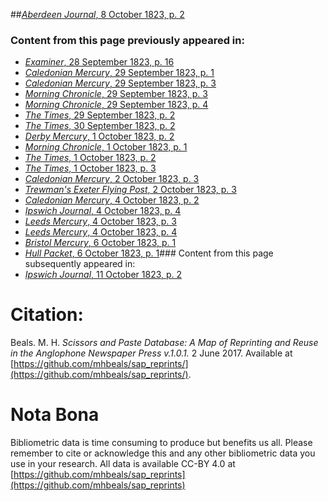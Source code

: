 ##[*Aberdeen Journal*, 8 October 1823, p. 2](https://mhbeals.github.io/sap_html/Aberdeen-Journal/Aberdeen-Journal-8-October-1823-p-2)

### Content from this page previously appeared in:
+ [*Examiner*, 28 September 1823, p. 16](https://mhbeals.github.io/sap_html/Examiner/Examiner-28-September-1823-p-16)
+ [*Caledonian Mercury*, 29 September 1823, p. 1](https://mhbeals.github.io/sap_html/Caledonian-Mercury/Caledonian-Mercury-29-September-1823-p-1)
+ [*Caledonian Mercury*, 29 September 1823, p. 3](https://mhbeals.github.io/sap_html/Caledonian-Mercury/Caledonian-Mercury-29-September-1823-p-3)
+ [*Morning Chronicle*, 29 September 1823, p. 3](https://mhbeals.github.io/sap_html/Morning-Chronicle/Morning-Chronicle-29-September-1823-p-3)
+ [*Morning Chronicle*, 29 September 1823, p. 4](https://mhbeals.github.io/sap_html/Morning-Chronicle/Morning-Chronicle-29-September-1823-p-4)
+ [*The Times*, 29 September 1823, p. 2](https://mhbeals.github.io/sap_html/The-Times/The-Times-29-September-1823-p-2)
+ [*The Times*, 30 September 1823, p. 2](https://mhbeals.github.io/sap_html/The-Times/The-Times-30-September-1823-p-2)
+ [*Derby Mercury*, 1 October 1823, p. 2](https://mhbeals.github.io/sap_html/Derby-Mercury/Derby-Mercury-1-October-1823-p-2)
+ [*Morning Chronicle*, 1 October 1823, p. 1](https://mhbeals.github.io/sap_html/Morning-Chronicle/Morning-Chronicle-1-October-1823-p-1)
+ [*The Times*, 1 October 1823, p. 2](https://mhbeals.github.io/sap_html/The-Times/The-Times-1-October-1823-p-2)
+ [*The Times*, 1 October 1823, p. 3](https://mhbeals.github.io/sap_html/The-Times/The-Times-1-October-1823-p-3)
+ [*Caledonian Mercury*, 2 October 1823, p. 3](https://mhbeals.github.io/sap_html/Caledonian-Mercury/Caledonian-Mercury-2-October-1823-p-3)
+ [*Trewman's Exeter Flying Post*, 2 October 1823, p. 3](https://mhbeals.github.io/sap_html/Trewman's-Exeter-Flying-Post/Trewman's-Exeter-Flying-Post-2-October-1823-p-3)
+ [*Caledonian Mercury*, 4 October 1823, p. 2](https://mhbeals.github.io/sap_html/Caledonian-Mercury/Caledonian-Mercury-4-October-1823-p-2)
+ [*Ipswich Journal*, 4 October 1823, p. 4](https://mhbeals.github.io/sap_html/Ipswich-Journal/Ipswich-Journal-4-October-1823-p-4)
+ [*Leeds Mercury*, 4 October 1823, p. 3](https://mhbeals.github.io/sap_html/Leeds-Mercury/Leeds-Mercury-4-October-1823-p-3)
+ [*Leeds Mercury*, 4 October 1823, p. 4](https://mhbeals.github.io/sap_html/Leeds-Mercury/Leeds-Mercury-4-October-1823-p-4)
+ [*Bristol Mercury*, 6 October 1823, p. 1](https://mhbeals.github.io/sap_html/Bristol-Mercury/Bristol-Mercury-6-October-1823-p-1)
+ [*Hull Packet*, 6 October 1823, p. 1](https://mhbeals.github.io/sap_html/Hull-Packet/Hull-Packet-6-October-1823-p-1)### Content from this page subsequently appeared in:
+ [*Ipswich Journal*, 11 October 1823, p. 2](https://mhbeals.github.io/sap_html/Ipswich-Journal/Ipswich-Journal-11-October-1823-p-2)
                    
# Citation: 

Beals. M. H. *Scissors and Paste Database: A Map of Reprinting and Reuse in the Anglophone Newspaper Press v.1.0.1.* 2 June 2017. Available at [https://github.com/mhbeals/sap_reprints/](https://github.com/mhbeals/sap_reprints/). 
                    
# Nota Bona

Bibliometric data is time consuming to produce but benefits us all. Please remember to cite or acknowledge this and any other bibliometric data you use in your research. All data is available CC-BY 4.0 at [https://github.com/mhbeals/sap_reprints](https://github.com/mhbeals/sap_reprints)